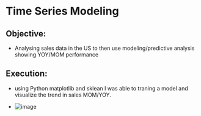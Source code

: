 # Time Series Modeling 
## Objective: 

- Analysing sales data in the US to then use modeling/predictive analysis showing YOY/MOM performance 

## Execution: 

- using Python matplotlib and sklean I was able to traning a model and visualize the trend in sales MOM/YOY.

- ![image](https://github.com/sbitar2024/SheyamPortfolio.GitHub.io/assets/171313362/b4a8eafa-73c9-45d3-9fca-731924adce45)

